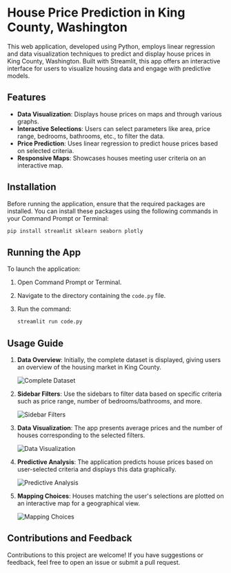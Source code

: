 
# House Price Prediction in King County, Washington

This web application, developed using Python, employs linear regression and data visualization techniques to predict and display house prices in King County, Washington. Built with Streamlit, this app offers an interactive interface for users to visualize housing data and engage with predictive models.

## Features

- **Data Visualization**: Displays house prices on maps and through various graphs.
- **Interactive Selections**: Users can select parameters like area, price range, bedrooms, bathrooms, etc., to filter the data.
- **Price Prediction**: Uses linear regression to predict house prices based on selected criteria.
- **Responsive Maps**: Showcases houses meeting user criteria on an interactive map.

## Installation

Before running the application, ensure that the required packages are installed. You can install these packages using the following commands in your Command Prompt or Terminal:

```bash
pip install streamlit sklearn seaborn plotly
```

## Running the App

To launch the application:

1. Open Command Prompt or Terminal.
2. Navigate to the directory containing the `code.py` file.
3. Run the command:

   ```bash
   streamlit run code.py
   ```

## Usage Guide

1. **Data Overview**: Initially, the complete dataset is displayed, giving users an overview of the housing market in King County.

   ![Complete Dataset](https://user-images.githubusercontent.com/59567512/90033476-24b5d180-dcdd-11ea-9c59-f03b25939508.png)

2. **Sidebar Filters**: Use the sidebars to filter data based on specific criteria such as price range, number of bedrooms/bathrooms, and more.

   ![Sidebar Filters](https://user-images.githubusercontent.com/59567512/90033535-35664780-dcdd-11ea-87ca-aebd383fcc01.png)

3. **Data Visualization**: The app presents average prices and the number of houses corresponding to the selected filters.

   ![Data Visualization](https://user-images.githubusercontent.com/59567512/90033721-69416d00-dcdd-11ea-8e46-48f9d569ed5a.png)

4. **Predictive Analysis**: The application predicts house prices based on user-selected criteria and displays this data graphically.

   ![Predictive Analysis](https://user-images.githubusercontent.com/59567512/90033809-80805a80-dcdd-11ea-8213-318920d3dec0.png)

5. **Mapping Choices**: Houses matching the user's selections are plotted on an interactive map for a geographical view.

   ![Mapping Choices](https://user-images.githubusercontent.com/59567512/90033912-9ee65600-dcdd-11ea-9f5d-f4388c33141e.png)

## Contributions and Feedback

Contributions to this project are welcome! If you have suggestions or feedback, feel free to open an issue or submit a pull request.
